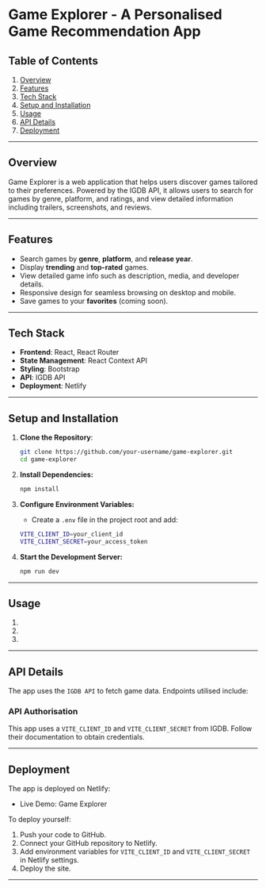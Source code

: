 # Game Explorer - A Personalised Game Recommendation App

## **Table of Contents**
1. [Overview](#overview)
2. [Features](#features)
3. [Tech Stack](#tech-stack)
4. [Setup and Installation](#setup-and-installation)
5. [Usage](#usage)
6. [API Details](#api-details)
7. [Deployment](#deployment)

---

## **Overview**
Game Explorer is a web application that helps users discover games tailored to their preferences. Powered by the IGDB API, it allows users to search for games by genre, platform, and ratings, and view detailed information including trailers, screenshots, and reviews.

---

## **Features**
- Search games by **genre**, **platform**, and **release year**.
- Display **trending** and **top-rated** games.
- View detailed game info such as description, media, and developer details.
- Responsive design for seamless browsing on desktop and mobile.
- Save games to your **favorites** (coming soon).

---

## **Tech Stack**
- **Frontend**: React, React Router
- **State Management**: React Context API
- **Styling**: Bootstrap
- **API**: IGDB API
- **Deployment**: Netlify

---

## **Setup and Installation**

1. **Clone the Repository**:
   ```bash
   git clone https://github.com/your-username/game-explorer.git
   cd game-explorer
   ```  

2. **Install Dependencies:**  
    ```bash
    npm install
    ```   

3. **Configure Environment Variables:**  
    - Create a `.env` file in the project root and add:  
    ```bash
    VITE_CLIENT_ID=your_client_id
    VITE_CLIENT_SECRET=your_access_token  
    ```  

4. **Start the Development Server:**  
    ```bash
    npm run dev
    ```  

---

## Usage  

1. 
2. 
3.  

---

## API Details 
The app uses the `IGDB API` to fetch game data. Endpoints utilised include:

<!--WIP - /games for game details.
- /genres for fetching available genres.
- /platforms for fetching platforms. -->  

### API Authorisation  
This app uses a `VITE_CLIENT_ID` and `VITE_CLIENT_SECRET` from IGDB. Follow their documentation to obtain credentials.  
 
---  

## Deployment  

The app is deployed on Netlify:
- Live Demo: Game Explorer  

To deploy yourself:
1. Push your code to GitHub.
2. Connect your GitHub repository to Netlify.
3. Add environment variables for `VITE_CLIENT_ID` and `VITE_CLIENT_SECRET` in Netlify settings.
4. Deploy the site.  

---